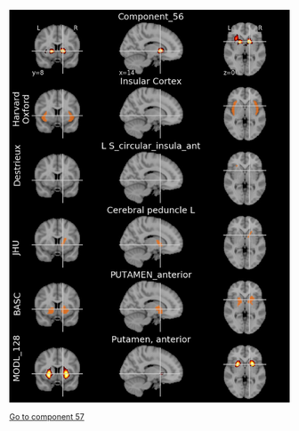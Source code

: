 


![56](preliminary/56.jpg "Component 56")

[Go to component 57](https://parietal-inria.github.io/MODL_atlas/512/57 "Component 57")